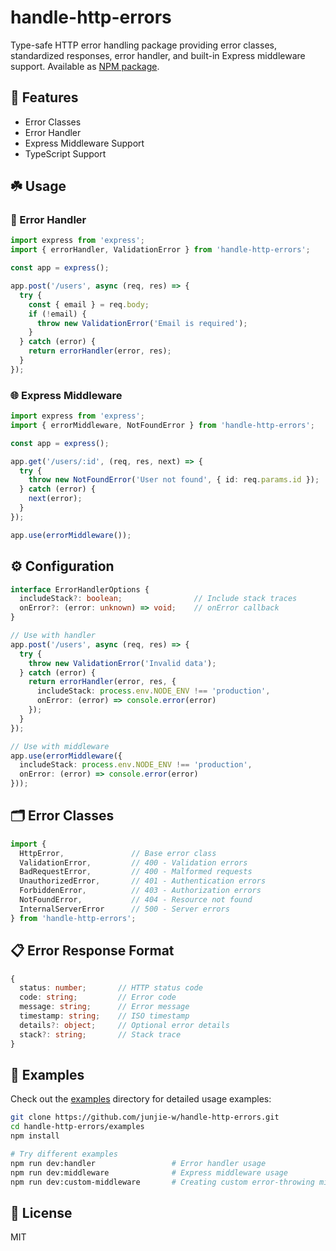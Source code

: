 # handle-http-errors

Type-safe HTTP error handling package providing error classes, standardized responses, error handler, and built-in Express middleware support. Available as [NPM package](https://www.npmjs.com/package/handle-http-errors).

## 🚂 Features

- Error Classes
- Error Handler
- Express Middleware Support
- TypeScript Support

## ☘️ Usage

### 🔧 Error Handler

```typescript
import express from 'express';
import { errorHandler, ValidationError } from 'handle-http-errors';

const app = express();

app.post('/users', async (req, res) => {
  try {
    const { email } = req.body;
    if (!email) {
      throw new ValidationError('Email is required');
    }
  } catch (error) {
    return errorHandler(error, res);
  }
});
```

### 🌐 Express Middleware

```typescript
import express from 'express';
import { errorMiddleware, NotFoundError } from 'handle-http-errors';

const app = express();

app.get('/users/:id', (req, res, next) => {
  try {
    throw new NotFoundError('User not found', { id: req.params.id });
  } catch (error) {
    next(error);
  }
});

app.use(errorMiddleware());
```

## ⚙️ Configuration

```typescript
interface ErrorHandlerOptions {
  includeStack?: boolean;                // Include stack traces
  onError?: (error: unknown) => void;    // onError callback
}

// Use with handler
app.post('/users', async (req, res) => {
  try {
    throw new ValidationError('Invalid data');
  } catch (error) {
    return errorHandler(error, res, {
      includeStack: process.env.NODE_ENV !== 'production',
      onError: (error) => console.error(error)
    });
  }
});

// Use with middleware
app.use(errorMiddleware({
  includeStack: process.env.NODE_ENV !== 'production',
  onError: (error) => console.error(error)
}));
```

## 🗂️ Error Classes

```typescript
import {
  HttpError,               // Base error class
  ValidationError,         // 400 - Validation errors
  BadRequestError,         // 400 - Malformed requests
  UnauthorizedError,       // 401 - Authentication errors
  ForbiddenError,          // 403 - Authorization errors
  NotFoundError,           // 404 - Resource not found
  InternalServerError      // 500 - Server errors
} from 'handle-http-errors';
```

## 📋 Error Response Format

```typescript
{
  status: number;       // HTTP status code
  code: string;         // Error code
  message: string;      // Error message
  timestamp: string;    // ISO timestamp
  details?: object;     // Optional error details
  stack?: string;       // Stack trace
}
```

## 🪺 Examples

Check out the [examples](https://github.com/junjie-w/handle-http-errors/tree/main/examples) directory for detailed usage examples:

```bash
git clone https://github.com/junjie-w/handle-http-errors.git
cd handle-http-errors/examples
npm install

# Try different examples
npm run dev:handler                 # Error handler usage
npm run dev:middleware              # Express middleware usage
npm run dev:custom-middleware       # Creating custom error-throwing middlewares
```

## 📄 License

MIT

